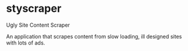 styscraper
==========
Ugly Site Content Scraper  

An application that scrapes content from slow loading, ill designed sites with lots of ads.  
